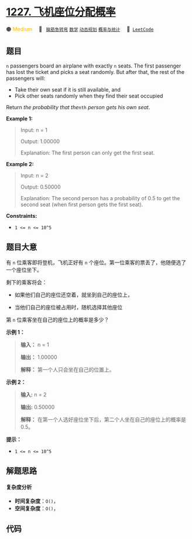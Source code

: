 # [1227. 飞机座位分配概率](https://leetcode.com/problems/airplane-seat-assignment-probability)

🟠 <font color=#ffb800>Medium</font>&emsp; 🔖&ensp; [`脑筋急转弯`](/leetcode-js/outline/tag/brainteaser.md) [`数学`](/leetcode-js/outline/tag/math.md) [`动态规划`](/leetcode-js/outline/tag/dynamic-programming.md) [`概率与统计`](/leetcode-js/outline/tag/probability-and-statistics.md)&emsp; 🔗&ensp;[`LeetCode`](https://leetcode.com/problems/airplane-seat-assignment-probability)

## 题目

`n` passengers board an airplane with exactly `n` seats. The first passenger
has lost the ticket and picks a seat randomly. But after that, the rest of the
passengers will:

  * Take their own seat if it is still available, and
  * Pick other seats randomly when they find their seat occupied

Return _the probability that the_`nth` _person gets his own seat_.



**Example 1:**

> Input: n = 1
> 
> Output: 1.00000
> 
> Explanation: The first person can only get the first seat.

**Example 2:**

> Input: n = 2
> 
> Output: 0.50000
> 
> Explanation: The second person has a probability of 0.5 to get the second seat (when first person gets the first seat).

**Constraints:**

  * `1 <= n <= 10^5`


## 题目大意

有 `n` 位乘客即将登机，飞机正好有 `n` 个座位。第一位乘客的票丢了，他随便选了一个座位坐下。

剩下的乘客将会：

  * 如果他们自己的座位还空着，就坐到自己的座位上，

  * 当他们自己的座位被占用时，随机选择其他座位

第 `n` 位乘客坐在自己的座位上的概率是多少？



**示例 1：**

> 
> 
> 
> 
> 
> **输入：** n = 1
> 
> **输出：** 1.00000
> 
> **解释：** 第一个人只会坐在自己的位置上。

**示例 2：**

> 
> 
> 
> 
> 
> **输入:** n = 2
> 
> **输出:** 0.50000
> 
> **解释：** 在第一个人选好座位坐下后，第二个人坐在自己的座位上的概率是 0.5。
> 
> 



**提示：**

  * `1 <= n <= 10^5`


## 解题思路

#### 复杂度分析

- **时间复杂度**：`O()`，
- **空间复杂度**：`O()`，

## 代码

```javascript

```